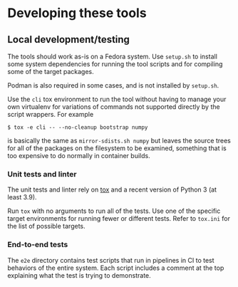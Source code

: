 # Developing these tools

## Local development/testing

The tools should work as-is on a Fedora system. Use `setup.sh` to
install some system dependencies for running the tool scripts and for
compiling some of the target packages.

Podman is also required in some cases, and is not installed by
`setup.sh`.

Use the `cli` tox environment to run the tool without having to manage
your own virtualenv for variations of commands not supported directly
by the script wrappers. For example

```
$ tox -e cli -- --no-cleanup bootstrap numpy
```

is basically the same as `mirror-sdists.sh numpy` but leaves the
source trees for all of the packages on the filesystem to be examined,
something that is too expensive to do normally in container builds.

### Unit tests and linter

The unit tests and linter rely on [tox](https://tox.wiki/) and a
recent version of Python 3 (at least 3.9).

Run `tox` with no arguments to run all of the tests. Use one of the
specific target environments for running fewer or different
tests. Refer to `tox.ini` for the list of possible targets.

### End-to-end tests

The `e2e` directory contains test scripts that run in pipelines in CI
to test behaviors of the entire system. Each script includes a comment
at the top explaining what the test is trying to demonstrate.
